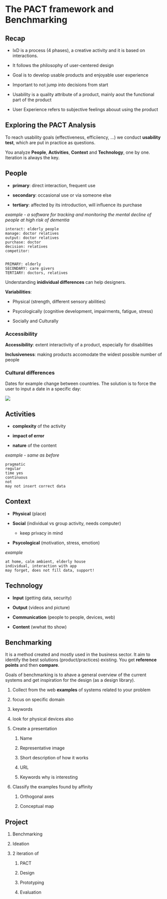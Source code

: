 # The PACT framework and Benchmarking

## Recap

- IxD is a process (4 phases), a creative activity and it is based on interactions. 

- It follows the philosophy of user-centered design

- Goal is to develop usable products and enjoyable user experience

- Important to not jump into decisions from start

- Usability is a quality attribute of a product, mainly aout the functional part of the product

- User Experience refers to subjective feelings abouut using the product

## Exploring the PACT Analysis

To reach usability goals (effectiveness, efficiiency, ...) we conduct **usability test**, which are put in practice as questions.

You analyze **People**, **Activities**, **Context** and **Technology**, one by one. Iteration is always the key.

## People

- **primary**: direct interaction, frequent use

- **secondary**: occasional use or via someone else

- **tertiary**: affected by its introduction, will influence its purchase

*example - a software for tracking and monitoring the mental decline of people at high risk of dementia*

```
interact: elderly people
manage: doctor relatives
output: doctor relatives
purchase: doctor
decision: relatives
competitor: 


PRIMARY: elderly
SECONDARY: care givers
TERTIARY: doctors, relatives
```

Understanding **inidividual differences** can help designers. 

**Variabilities**: 

- Physical (strength, different sensory abilities)

- Psycologically (cognitive development, impairments, fatigue, stress)

- Socially and Culturally

### Accessibility

**Accessibility**: extent interactivity of a product, especially for disabilities

**Inclusiveness**: making products accomodate the widest possible number of people

### Cultural differences

Dates for example change between countries. The solution is to force the user to input a date in a specific day: 

![](C:\Users\Samu\AppData\Roaming\marktext\images\2023-03-07-11-19-16-image.png)

## Activities

- **complexity** of the activity

- **impact of error**

- **nature** of the content

*example - same as before*

```
pragmatic
regular
time yes
continuous
not
may not insert correct data
```

## Context

- **Physical** (place)

- **Social** (individual vs group activity, needs computer)
  
  - keep privacy in mind

- **Psycological** (motivation, stress, emotion)

*example*

```
at home, calm ambient, elderly house
individual, interaction with app
may forget, does not fill data, support!
```

## Technology

- **Input** (getting data, security)

- **Output** (videos and picture)

- **Communication** (people to people, devices, web)

- **Content** (wwhat tto show)

## Benchmarking

It is a method created and mostly used in the business sector. It aim to identify the best solutions (product/practices) existing. You get **reference points** and then **compare**.

Goals of benchmarking is to ahave a general overview of the current systems and get inspiration for the design (as a design library).

1.  Collect from the web **examples** of systems related to your problem
   
   1. focus on specific domain
   
   2. keywords
   
   3. look for physical devices also

2. Create a presentation
   
   1. Name
   
   2. Representative image
   
   3. Short description of how it works
   
   4. URL
   
   5. Keywords why is interesting

3. Classify the examples found by affinity
   
   1. Orthogonal axes
   
   2. Conceptual map

## Project

1. Benchmarking

2. Ideation

3. 2 iteration of
   
   1. PACT
   
   2. Design
   
   3. Prototyping
   
   4. Evaluation


